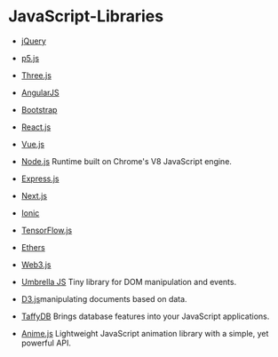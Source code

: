 # JavaScript-Libraries

- [jQuery](https://jquery.com/)
- [p5.js](https://p5js.org/)
- [Three.js](https://threejs.org/)
- [AngularJS](https://angularjs.org/)
- [Bootstrap](https://getbootstrap.com/)
- [React.js](https://reactjs.org/)
- [Vue.js](https://vuejs.org/)
- [Node.js](https://nodejs.org/en/) Runtime built on Chrome's V8 JavaScript engine.
- [Express.js](https://expressjs.com/)
- [Next.js](https://nextjs.org/)
- [Ionic](https://ionicframework.com/)
- [TensorFlow.js](https://www.tensorflow.org/js)
- [Ethers](https://docs.ethers.io/v5/)
- [Web3.js](https://web3js.readthedocs.io/en/v1.5.2/)

- [Umbrella JS](https://umbrellajs.com/) Tiny library for DOM manipulation and events.
- [D3.js](https://d3js.org/)manipulating documents based on data.
- [TaffyDB](https://taffydb.com/) Brings database features into your JavaScript applications.
- [Anime.js](https://animejs.com/) Lightweight JavaScript animation library with a simple, yet powerful API.
